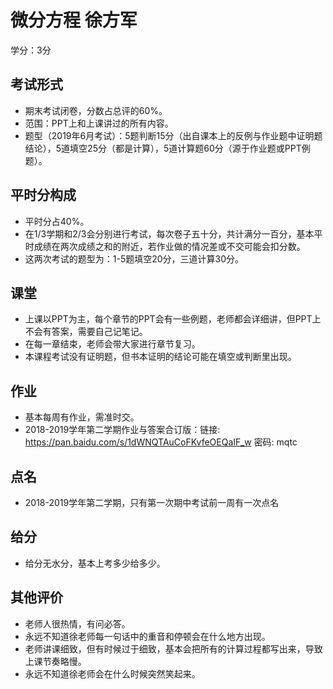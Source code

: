 # 微分方程 徐方军

学分：3分

## 考试形式

- 期末考试闭卷，分数占总评的60%。
- 范围：PPT上和上课讲过的所有内容。
- 题型（2019年6月考试）：5题判断15分（出自课本上的反例与作业题中证明题结论），5道填空25分（都是计算），5道计算题60分（源于作业题或PPT例题）。

## 平时分构成

- 平时分占40%。
- 在1/3学期和2/3会分别进行考试，每次卷子五十分，共计满分一百分，基本平时成绩在两次成绩之和的附近，若作业做的情况差或不交可能会扣分数。
- 这两次考试的题型为：1-5题填空20分，三道计算30分。

## 课堂

- 上课以PPT为主，每个章节的PPT会有一些例题，老师都会详细讲，但PPT上不会有答案，需要自己记笔记。
- 在每一章结束，老师会带大家进行章节复习。
- 本课程考试没有证明题，但书本证明的结论可能在填空或判断里出现。

## 作业

- 基本每周有作业，需准时交。
- 2018-2019学年第二学期作业与答案合订版：链接: https://pan.baidu.com/s/1dWNQTAuCoFKvfeOEQaIF_w  密码: mqtc

## 点名

- 2018-2019学年第二学期，只有第一次期中考试前一周有一次点名

## 给分

- 给分无水分，基本上考多少给多少。

## 其他评价

- 老师人很热情，有问必答。
- 永远不知道徐老师每一句话中的重音和停顿会在什么地方出现。
- 老师讲课细致，但有时候过于细致，基本会把所有的计算过程都写出来，导致上课节奏略慢。
- 永远不知道徐老师会在什么时候突然笑起来。
